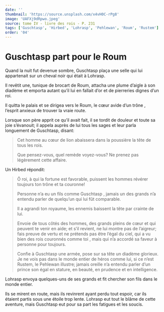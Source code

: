 ```yaml
---
date: ''
thumbnail: 'https://source.unsplash.com/x4vH0C-rPg8'
image: 'UAFXj9dRpwo.jpeg'
source: tome IV - livre des rois - P. 231
tags: ['Guschtasp', 'Hirbed', 'Lohrasp', 'Pehlewan', 'Roum', 'Rustem']
order: '04'
---
```


# Guschtasp part pour le Roum

Quand la nuit fut devenue sombre, Guschtasp plaça une selle qui lui appartenait sur un cheval noir qui était à Lohrasp.

Il revêtit une, tunique de brocart de Roum, attacha une plume d’aigle à son diadème et emporta autant qu’il lui en fallait d’or et de pierreries dignes d’un roi.

Il quitta le palais et se dirigea vers le Roum, le cœur avide d’un trône , l’esprit anxieux de trouver la vraie route.

Lorsque son père apprit ce qu’il avait fait, il se tordit de douleur et toute sa joie s’évanouit; il appela auprès de lui tous les sages et leur parla longuement de Guschtasp, disant:

> Cet homme au cœur de lion abaissera dans la poussière la tête de tous les rois.
>
> Que pensez-vous, quel remède voyez-vous? Ne prenez pas légèrement cette affaire.

Un Hirbed répondit:

> Ô roi, à qui la fortune est favorable, puissent les hommes révérer toujours ton trône et ta couronne!
>
> Personne n’a eu un fils comme Guschtasp , jamais un des grands n’a entendu parler de quelqu’un qui lui fût comparable.
>
> Il a agrandi ton royaume, les ennemis baissent la tête par crainte de lui.
>
> Envoie de tous côtés des hommes, des grands pleins de cœur et qui peuvent te venir en aide; et s’il revient, ne lui montre pas de l’aigreur; fais preuve de vertu et ne prétends pas être l’égal du ciel, qui a vu bien des rois couronnés comme toi , mais qui n’a accordé sa faveur à personne pour toujours.
>
> Confie à Guschtasp une armée, pose sur sa tête un diadème glorieux. Je ne vois pas dans le monde entier de héros comme lui, si ce n’est Rustem, le Pehlewan illustre; jamais oreille n’a entendu parler d’un prince son égal en stature, en beauté, en prudence et en intelligence.

Lohrasp envoya quelques-uns de ses grands et fit chercher son fils dans le monde entier.

Ils se mirent en route, mais ils revinrent ayant perdu tout espoir, car ils étaient partis sous une étoile trop lente. Lohrasp eut tout le blâme de cette aventure, mais Guschtasp eut pour sa part les fatigues et les soucis.
